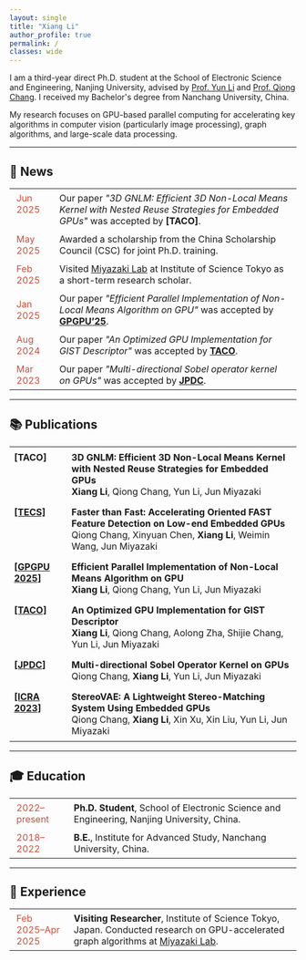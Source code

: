 ```yaml
---
layout: single
title: "Xiang Li"
author_profile: true
permalink: /
classes: wide
---
```


I am a third-year direct Ph.D. student at the School of Electronic Science and Engineering, Nanjing University, advised by [Prof. Yun Li](https://www.yunligroup.org/) and [Prof. Qiong Chang](https://changqiong.github.io/). I received my Bachelor's degree from Nanchang University, China.

My research focuses on GPU-based parallel computing for accelerating key algorithms in computer vision (particularly image processing), graph algorithms, and large-scale data processing.

---

<h2>📰 News</h2>

<table style="border-collapse: collapse; border: none;">
  <tr style="border: none;">
    <td style="border: none; padding: 6px 12px; vertical-align: top; width: 15%;">
      <span style="color: #c94e39;">Jun 2025</span>
    </td>
    <td style="border: none; padding: 6px 12px;">
      Our paper <em>"3D GNLM: Efficient 3D Non-Local Means Kernel with Nested Reuse Strategies for Embedded GPUs"</em> was accepted by <strong>[TACO]</strong>.
    </td>
  </tr>
  
  <tr style="border: none;">
    <td style="border: none; padding: 6px 12px;">
      <span style="color: #c94e39;">May 2025</span>
    </td>
    <td style="border: none; padding: 6px 12px;">
      Awarded a scholarship from the China Scholarship Council (CSC) for joint Ph.D. training.
    </td>
  </tr>
  
  <tr style="border: none;">
    <td style="border: none; padding: 6px 12px;">
      <span style="color: #c94e39;">Feb 2025</span>
    </td>
    <td style="border: none; padding: 6px 12px;">
      Visited <a href="https://www.lsc.c.titech.ac.jp/miyazaki">Miyazaki Lab</a> at Institute of Science Tokyo as a short-term research scholar.
    </td>
  </tr>
  
  <tr style="border: none;">
    <td style="border: none; padding: 6px 12px;">
      <span style="color: #c94e39;">Jan 2025</span>
    </td>
    <td style="border: none; padding: 6px 12px;">
      Our paper <em>"Efficient Parallel Implementation of Non-Local Means Algorithm on GPU"</em> was accepted by 
      <strong><a href="https://dl.acm.org/doi/10.1145/3725798.3725807">GPGPU’25</a></strong>.
    </td>
  </tr>
  
  <tr style="border: none;">
    <td style="border: none; padding: 6px 12px;">
      <span style="color: #c94e39;">Aug 2024</span>
    </td>
    <td style="border: none; padding: 6px 12px;">
      Our paper <em>"An Optimized GPU Implementation for GIST Descriptor"</em> was accepted by 
      <strong><a href="https://dl.acm.org/doi/10.1145/3689339">TACO</a></strong>.
    </td>
  </tr>
  
  <tr style="border: none;">
    <td style="border: none; padding: 6px 12px;">
      <span style="color: #c94e39;">Mar 2023</span>
    </td>
    <td style="border: none; padding: 6px 12px;">
      Our paper <em>"Multi-directional Sobel operator kernel on GPUs"</em> was accepted by 
      <strong><a href="https://www.sciencedirect.com/science/article/pii/S0743731523000400">JPDC</a></strong>.
    </td>
  </tr>
</table>


---

<h2>📚 Publications</h2>

<table style="border-collapse: collapse; border: none;">
  <tr style="border: none;">
    <td style="border: none; padding: 8px; vertical-align: top;" width="20%">
      <strong>[TACO]</strong>
    </td>
    <td style="border: none; padding: 8px;">
      <div><strong>3D GNLM: Efficient 3D Non-Local Means Kernel with Nested Reuse Strategies for Embedded GPUs</strong></div>
      <div><strong>Xiang Li</strong>, Qiong Chang, Yun Li, Jun Miyazaki</div>
    </td>
  </tr>

  <tr style="border: none;">
    <td style="border: none; padding: 8px; vertical-align: top;">
      <strong><a href="https://dl.acm.org/doi/10.1145/3725217">[TECS]</a></strong>
    </td>
    <td style="border: none; padding: 8px;">
      <div><strong>Faster than Fast: Accelerating Oriented FAST Feature Detection on Low-end Embedded GPUs</strong></div>
      <div>Qiong Chang, Xinyuan Chen, <strong>Xiang Li</strong>, Weimin Wang, Jun Miyazaki</div>
    </td>
  </tr>

  <tr style="border: none;">
    <td style="border: none; padding: 8px; vertical-align: top;">
      <strong><a href="https://dl.acm.org/doi/10.1145/3725798.3725807">[GPGPU 2025]</a></strong>
    </td>
    <td style="border: none; padding: 8px;">
      <div><strong>Efficient Parallel Implementation of Non-Local Means Algorithm on GPU</strong></div>
      <div><strong>Xiang Li</strong>, Qiong Chang, Yun Li, Jun Miyazaki</div>
    </td>
  </tr>

  <tr style="border: none;">
    <td style="border: none; padding: 8px; vertical-align: top;">
      <strong><a href="https://dl.acm.org/doi/10.1145/3689339">[TACO]</a></strong>
    </td>
    <td style="border: none; padding: 8px;">
      <div><strong>An Optimized GPU Implementation for GIST Descriptor</strong></div>
      <div><strong>Xiang Li</strong>, Qiong Chang, Aolong Zha, Shijie Chang, Yun Li, Jun Miyazaki</div>
    </td>
  </tr>

  <tr style="border: none;">
    <td style="border: none; padding: 8px; vertical-align: top;">
      <strong><a href="https://www.sciencedirect.com/science/article/pii/S0743731523000400">[JPDC]</a></strong>
    </td>
    <td style="border: none; padding: 8px;">
      <div><strong>Multi-directional Sobel Operator Kernel on GPUs</strong></div>
      <div>Qiong Chang, <strong>Xiang Li</strong>, Yun Li, Jun Miyazaki</div>
    </td>
  </tr>

  <tr style="border: none;">
    <td style="border: none; padding: 8px; vertical-align: top;">
      <strong><a href="https://ieeexplore.ieee.org/abstract/document/10160441">[ICRA 2023]</a></strong>
    </td>
    <td style="border: none; padding: 8px;">
      <div><strong>StereoVAE: A Lightweight Stereo-Matching System Using Embedded GPUs</strong></div>
      <div>Qiong Chang, <strong>Xiang Li</strong>, Xin Xu, Xin Liu, Yun Li, Jun Miyazaki</div>
    </td>
  </tr>
</table>



---

<h2>🎓 Education</h2>

<table style="border-collapse: collapse; border: none;">
  <tr style="border: none;">
    <td style="border: none; padding: 6px 12px; vertical-align: top; width: 20%;">
      <span style="color: #c94e39;">2022–present</span>
    </td>
    <td style="border: none; padding: 6px 12px;">
      <strong>Ph.D. Student</strong>, School of Electronic Science and Engineering, Nanjing University, China.
    </td>
  </tr>
  <tr style="border: none;">
    <td style="border: none; padding: 6px 12px; vertical-align: top;">
      <span style="color: #c94e39;">2018–2022</span>
    </td>
    <td style="border: none; padding: 6px 12px;">
      <strong>B.E.</strong>, Institute for Advanced Study, Nanchang University, China.
    </td>
  </tr>
</table>

  
---

<h2>💼 Experience</h2>

<table style="border-collapse: collapse; border: none;">
  <tr style="border: none;">
    <td style="border: none; padding: 6px 12px; vertical-align: top; width: 20%;">
      <span style="color: #c94e39;">Feb 2025–Apr 2025</span>
    </td>
    <td style="border: none; padding: 6px 12px;">
      <strong>Visiting Researcher</strong>, Institute of Science Tokyo, Japan.  
      Conducted research on GPU-accelerated graph algorithms at 
      <a href="https://www.lsc.c.titech.ac.jp/miyazaki" target="_blank">Miyazaki Lab</a>.
    </td>
  </tr>
</table>

